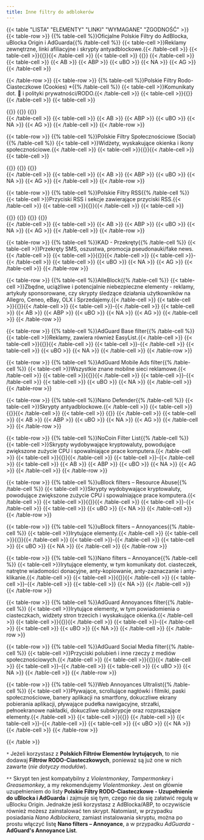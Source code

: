 ```yaml
---
title: Inne filtry do adblokerów
---
```

{{< table "LISTA" "ELEMENTY" "LINKI" "WYMAGANE" "ZGODNOŚĆ" >}}
  {{< table-row >}}
    {{% table-cell %}}Oficjalne Polskie Filtry do AdBlocka, uBlocka Origin i AdGuarda{{% /table-cell %}}
    {{< table-cell >}}Reklamy zewnętrzne, linki afiliacyjne i skrypty antyadblockowe.{{< /table-cell >}}
    {{< table-cell >}}{{<filterlist abp-location="https://raw.githubusercontent.com/MajkiIT/polish-ads-filter/master/polish-adblock-filters/adblock.txt" title="Oficjalne Polskie Filtry do AdBlocka, uBlocka Origin i AdGuarda" issues="https://github.com/MajkiIT/polish-ads-filter/issues" chat="https://discord.me/polskiefiltry" mail="errors_at_certyficate_dot_it" donate="https://patronite.pl/polskiefiltry" home="https://www.certyficate.it/">}}{{< /table-cell >}}
    {{< table-cell >}}
    {{<abp-required location="https://easylist.to/easylist/easylist.txt" title="EasyList">}}
    {{< /table-cell >}}
    {{< table-cell >}}
      {{< AB >}}
      {{< ABP >}}
      {{< uBO >}}
      {{< NA >}}
      {{< AG >}}
    {{< /table-cell >}}

  {{< /table-row >}}
  {{< table-row >}}
    {{% table-cell %}}Polskie Filtry Rodo-Ciasteczkowe (Cookies) *{{% /table-cell %}}
    {{< table-cell >}}Komunikaty dot. 🍪 i polityki prywatności/RODO.{{< /table-cell >}}
    {{< table-cell >}}{{<filterlist abp-location="https://raw.githubusercontent.com/MajkiIT/polish-ads-filter/master/cookies_filters/adblock_cookies.txt" title="Polskie Filtry Rodo-Ciasteczkowe" issues="https://github.com/MajkiIT/polish-ads-filter/issues" chat="https://discord.me/polskiefiltry" mail="errors_at_certyficate_dot_it" home="https://www.certyficate.it/">}}{{< /table-cell >}}
    {{< table-cell >}}
    <div class="btn-group-vertical">
    {{<abp-required location="https://easylist.to/easylist/easylist.txt" title="EasyList">}}
    {{<abp-required location="https://raw.githubusercontent.com/MajkiIT/polish-ads-filter/master/polish-adblock-filters/adblock.txt" title="Polskie Filtry">}}
    {{<required location="https://greasyfork.org/pl/scripts/369153-supplement-for-filterlist-polish-gdpr-cookies-filters-supplement-for-ublock-adguard" title="Skrypt uzupełniający **">}}
    </div>
    {{< /table-cell >}}
    {{< table-cell >}}
      {{< AB >}}
      {{< ABP >}}
      {{< uBO >}}
      {{< NA >}}
      {{< AG >}}
    {{< /table-cell >}}
  {{< /table-row >}}

  {{< table-row >}}
    {{% table-cell %}}Polskie Filtry Społecznościowe (Social){{% /table-cell %}}
    {{< table-cell >}}Widżety, wyskakujące okienka i ikony społecznościowe.{{< /table-cell >}}
    {{< table-cell >}}{{<filterlist abp-location="https://github.com/MajkiIT/polish-ads-filter/raw/master/adblock_social_filters/adblock_social_list.txt" title="Polskie Filtry Społecznościowe" issues="https://github.com/MajkiIT/polish-ads-filter/issues" chat="https://discord.me/polskiefiltry" mail="errors_at_certyficate_dot_it" home="https://www.certyficate.it/">}}{{< /table-cell >}}
    {{< table-cell >}}
    <div class="btn-group-vertical">
    {{<abp-required location="https://easylist.to/easylist/easylist.txt" title="EasyList">}}
    {{<abp-required location="https://raw.githubusercontent.com/MajkiIT/polish-ads-filter/master/polish-adblock-filters/adblock.txt" title="Polskie Filtry">}}
    {{<abp-required location="https://easylist-downloads.adblockplus.org/fanboy-social.txt" title="Fanboy's Social">}}
    </div>
    {{< /table-cell >}}
    {{< table-cell >}}
      {{< AB >}}
      {{< ABP >}}
      {{< uBO >}}
      {{< NA >}}
      {{< AG >}}
    {{< /table-cell >}}
  {{< /table-row >}}

  {{< table-row >}}
    {{% table-cell %}}Polskie Filtry RSS{{% /table-cell %}}
    {{< table-cell >}}Przyciski RSS i sekcje zawierające przyciski RSS.{{< /table-cell >}}
    {{< table-cell >}}{{<filterlist abp-location="https://raw.githubusercontent.com/PolishFiltersTeam/PolishRSSFilters/master/polish_rss_filters.txt" title="Polskie Filtry RSS" issues="https://github.com/PolishFiltersTeam/PolishRSSFilters/issues" chat="https://discord.me/polskiefiltry">}}{{< /table-cell >}}
    {{< table-cell >}}
    <div class="btn-group-vertical">
    {{<abp-required location="https://easylist.to/easylist/easylist.txt" title="EasyList">}}
    {{<abp-required location="https://raw.githubusercontent.com/MajkiIT/polish-ads-filter/master/polish-adblock-filters/adblock.txt" title="Polskie Filtry">}}
    {{<abp-required location="https://github.com/MajkiIT/polish-ads-filter/raw/master/adblock_social_filters/adblock_social_list.txt" title="PF Social">}}
    {{<abp-required location="https://easylist-downloads.adblockplus.org/fanboy-social.txt" title="Fanboy's Social">}}
    </div>
    {{< /table-cell >}}
    {{< table-cell >}}
      {{< AB >}}
      {{< ABP >}}
      {{< uBO >}}
      {{< NA >}}
      {{< AG >}}
    {{< /table-cell >}}
  {{< /table-row >}}

  {{< table-row >}}
    {{% table-cell %}}KAD - Przekręty{{% /table-cell %}}
    {{< table-cell >}}Przekręty SMS, oszustwa, promocja pseudonauki/fake news.{{< /table-cell >}}
    {{< table-cell >}}{{<filterlist ubo-location="https://raw.githubusercontent.com/azet12/KAD/master/KAD.txt" title="KAD - Przekręty" issues="https://github.com/azet12/KAD/issues" mail="kadrep_at_outlook_dot_com" home="https://azet12.github.io/KAD/" form="https://azet12.github.io/KAD/informacje.html#form1-35">}}{{< /table-cell >}}
    {{< table-cell >}}-{{< /table-cell >}}
    {{< table-cell >}}
      {{< uBO >}}
      {{< NA >}}
      {{< AG >}}
    {{< /table-cell >}}
  {{< /table-row >}}

  {{< table-row >}}
    {{% table-cell %}}AlleBlock{{% /table-cell %}}
    {{< table-cell >}}Zbędne, uciążliwe i potencjalnie niebezpieczne elementy - reklamy, artykuły sponsorowane, czy skrypty śledzące działania użytkowników na Allegro, Ceneo, eBay, OLX i Sprzedajemy.{{< /table-cell >}}
    {{< table-cell >}}{{<filterlist abp-location="https://alleblock.pl/alleblock/alleblock.txt" title="AlleBlock" issues="https://github.com/maciejtarmas/AlleBlock/issues" mail="blablabla_at_alleblock_dot_pl" donate="https://www.paypal.com/cgi-bin/webscr?cmd=_s-xclick&hosted_button_id=RN7R64TJLWQW6" home="https://alleblock.pl/">}}{{< /table-cell >}}
    {{< table-cell >}}-{{< /table-cell >}}
    {{< table-cell >}}
      {{< AB >}}
      {{< ABP >}}
      {{< uBO >}}
      {{< NA >}}
      {{< AG >}}
    {{< /table-cell >}}
  {{< /table-row >}}

  {{< table-row >}}
    {{% table-cell %}}AdGuard Base filter{{% /table-cell %}}
    {{< table-cell >}}Reklamy, zawiera również EasyList.{{< /table-cell >}}
    {{< table-cell >}}{{<filterlist ubo-location="https://filters.adtidy.org/extension/ublock/filters/2.txt" title="AdGuard Base filter" issues="https://github.com/AdguardTeam/AdguardFilters/issues" mail="support_at_adguard_dot_com" home="http://adguard.com/filters.html#english" form="https://reports.adguard.com/new_issue.html">}}{{< /table-cell >}}
    {{< table-cell >}}-{{< /table-cell >}}
    {{< table-cell >}}
      {{< uBO >}}
      {{< NA >}}
    {{< /table-cell >}}
  {{< /table-row >}}

  {{< table-row >}}
    {{% table-cell %}}AdGuard Mobile Ads filter{{% /table-cell %}}
    {{< table-cell >}}Wszystkie znane mobilne sieci reklamowe.{{< /table-cell >}}
    {{< table-cell >}}{{<filterlist ubo-location="https://filters.adtidy.org/extension/ublock/filters/11.txt" title="AdGuard Mobile Ads filter" issues="https://github.com/AdguardTeam/AdguardFilters/issues" mail="support_at_adguard_dot_com" home="http://adguard.com/filters.html#mobile" form="https://reports.adguard.com/new_issue.html">}}{{< /table-cell >}}
    {{< table-cell >}}-{{< /table-cell >}}
    {{< table-cell >}}
      {{< uBO >}}
      {{< NA >}}
    {{< /table-cell >}}
  {{< /table-row >}}

  {{< table-row >}}
    {{% table-cell %}}Nano Defender{{% /table-cell %}}
    {{< table-cell >}}Skrypty antyadblockowe.{{< /table-cell >}}
    {{< table-cell >}}{{<filterlist ubo-location="https://cdn.rawgit.com/NanoAdblocker/NanoFilters/master/NanoMirror/NanoDefender.txt" title="Nano Defender Integration" issues="https://github.com/jspenguin2017/uBlockProtector/issues" home="https://jspenguin2017.github.io/uBlockProtector/">}}{{< /table-cell >}}
    {{< table-cell >}}
    {{<required location="https://github.com/MajkiIT/polish-ads-filter/wiki/Jak-zainstalowa%C4%87-Nano-Defender-na-Firefoksie,-Waterfoksie-albo-(Chr)Operze%3F" title="Instrukcja instalacji">}}
    {{< /table-cell >}}
    {{< table-cell >}}
      {{< AB >}}
      {{< ABP >}}
      {{< uBO >}}
      {{< NA >}}
      {{< AG >}}
    {{< /table-cell >}}
  {{< /table-row >}}

  {{< table-row >}}
    {{% table-cell %}}NoCoin Filter List{{% /table-cell %}}
    {{< table-cell >}}Skrypty wydobywające kryptowaluty, powodujące zwiększone zużycie CPU i spowalniające prace komputera.{{< /table-cell >}}
    {{< table-cell >}}{{<filterlist abp-location="https://raw.githubusercontent.com/hoshsadiq/adblock-nocoin-list/master/nocoin.txt" title="NoCoin Filter List" issues="https://github.com/hoshsadiq/adblock-nocoin-list/issues" home="https://github.com/hoshsadiq/adblock-nocoin-list">}}{{< /table-cell >}}
    {{< table-cell >}}-{{< /table-cell >}}
    {{< table-cell >}}
      {{< AB >}}
      {{< ABP >}}
      {{< uBO >}}
      {{< NA >}}
      {{< AG >}}
    {{< /table-cell >}}
  {{< /table-row >}}

  {{< table-row >}}
    {{% table-cell %}}uBlock filters – Resource Abuse{{% /table-cell %}}
    {{< table-cell >}}Skrypty wydobywające kryptowaluty, powodujące zwiększone zużycie CPU i spowalniające prace komputera.{{< /table-cell >}}
    {{< table-cell >}}{{<filterlist ubo-location="https://raw.githubusercontent.com/uBlockOrigin/uAssets/master/filters/resource-abuse.txt" title="uBlock filters – Resource Abuse" issues="https://github.com/uBlockOrigin/uAssets/issues" home="https://github.com/uBlockOrigin/uAssets">}}{{< /table-cell >}}
    {{< table-cell >}}-{{< /table-cell >}}
    {{< table-cell >}}
      {{< uBO >}}
      {{< NA >}}
    {{< /table-cell >}}
  {{< /table-row >}}

  {{< table-row >}}
    {{% table-cell %}}uBlock filters – Annoyances{{% /table-cell %}}
    {{< table-cell >}}Irytujące elementy.{{< /table-cell >}}
    {{< table-cell >}}{{<filterlist ubo-location="https://raw.githubusercontent.com/uBlockOrigin/uAssets/master/filters/annoyances.txt" title="uBlock filters – Annoyances" issues="https://github.com/uBlockOrigin/uAssets/issues" home="https://github.com/uBlockOrigin/uAssets">}}{{< /table-cell >}}
    {{< table-cell >}}-{{< /table-cell >}}
    {{< table-cell >}}
      {{< uBO >}}
      {{< NA >}}
    {{< /table-cell >}}
  {{< /table-row >}}

  {{< table-row >}}
    {{% table-cell %}}Nano filters – Annoyance{{% /table-cell %}}
    {{< table-cell >}}Irytujące elementy, w tym komunikaty dot. ciasteczek, natrętne wiadomości donacyjne, anty-kopiowanie, anty-zaznaczanie i anty-klikanie.{{< /table-cell >}}
    {{< table-cell >}}{{<filterlist ubo-location="https://raw.githubusercontent.com/NanoAdblocker/NanoFilters/master/NanoFilters/NanoAnnoyance.txt" title="Nano filters – Annoyance" issues="https://github.com/NanoAdblocker/NanoFilters/issues" home="https://github.com/NanoAdblocker/NanoFilters">}}{{< /table-cell >}}
    {{< table-cell >}}-{{< /table-cell >}}
    {{< table-cell >}}
      {{< NA >}}
    {{< /table-cell >}}
  {{< /table-row >}}

  {{< table-row >}}
    {{% table-cell %}}AdGuard Annoyances filter{{% /table-cell %}}
    {{< table-cell >}}Irytujące elementy, w tym powiadomienia o ciasteczkach, widżety stron trzecich i wyskakujące okienka.{{< /table-cell >}}
    {{< table-cell >}}{{<filterlist ubo-location="https://filters.adtidy.org/extension/ublock/filters/14.txt" title="AdGuard Annoyances filter" issues="https://github.com/AdguardTeam/AdguardFilters/issues" mail="support_at_adguard_dot_com" home="https://kb.adguard.com/en/general/adguard-ad-filters#annoyances-filter" form="https://reports.adguard.com/new_issue.html">}}{{< /table-cell >}}
    {{< table-cell >}}-{{< /table-cell >}}
    {{< table-cell >}}
      {{< uBO >}}
      {{< NA >}}
    {{< /table-cell >}}
  {{< /table-row >}}

  {{< table-row >}}
    {{% table-cell %}}AdGuard Social Media filter{{% /table-cell %}}
    {{< table-cell >}}Przyciski polubień i inne rzeczy z mediów społecznościowych.{{< /table-cell >}}
    {{< table-cell >}}{{<filterlist ubo-location="https://filters.adtidy.org/extension/ublock/filters/4.txt" title="AdGuard Social Media filter" issues="https://github.com/AdguardTeam/AdguardFilters/issues" mail="support_at_adguard_dot_com" home="https://kb.adguard.com/en/general/adguard-ad-filters#social" form="https://reports.adguard.com/new_issue.html">}}{{< /table-cell >}}
    {{< table-cell >}}-{{< /table-cell >}}
    {{< table-cell >}}
      {{< uBO >}}
      {{< NA >}}
    {{< /table-cell >}}
  {{< /table-row >}}

  {{< table-row >}}
    {{% table-cell %}}Web Annoyances Ultralist{{% /table-cell %}}
    {{< table-cell >}}Pływające, scrollujące nagłówki i filmiki, paski społecznościowe, banery aplikacji na smartfony, dokuczliwe ekrany pobierania aplikacji, pływające pudełka nawigacyjne, strzałki, pełnoekranowe nakładki, dokuczliwe subskrypcje oraz rozpraszające elementy.{{< /table-cell >}}
    {{< table-cell >}}{{<filterlist ubo-location="https://raw.githubusercontent.com/yourduskquibbles/webannoyances/master/ultralist.txt" title="Web Annoyances Ultralist" issues="https://github.com/yourduskquibbles/webannoyances/issues" chat="https://discord.me/yourduskquibbles" home="https://github.com/yourduskquibbles/webannoyances">}}
    {{< /table-cell >}}
    {{< table-cell >}}-{{< /table-cell >}}
    {{< table-cell >}}
      {{< uBO >}}
      {{< NA >}}
    {{< /table-cell >}}
  {{< /table-row >}}


{{< /table >}}

`*` Jeżeli korzystasz z **Polskich Filtrów Elementów Irytujących**, to nie dodawaj **Filtrów RODO-Ciasteczkowych**, ponieważ są już one w nich zawarte (*nie dotyczy modułów*).

`**` Skrypt ten jest kompatybilny z *Violentmonkey*, *Tampermonkey* i *Greasemonkey*, a my rekomendujemy *Violentmonkey*. Jest on głównie uzupełnieniem do listy **Polskie Filtry RODO-Ciasteczkowe - Uzupełnienie do uBlocka i AdGuarda** i zajmuje się tym, czego nie da się załatwić regułą w uBlocku Origin. Jednakże jeśli korzystasz z AdBlocka/ABP, to oczywiście również możesz zainstalować ten skrypt. Natomiast, w przypadku posiadania *Nano Adblockera*, zamiast instalowania skryptu, można po prostu włączyć listę **Nano filters – Annoyance​​​​​​​​​**, a w przypadku *AdGuarda* - **AdGuard's Annoyance List**.

